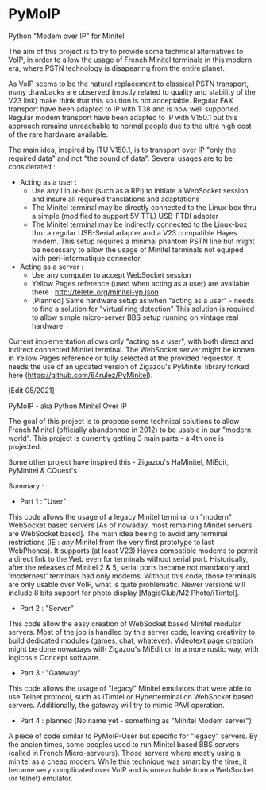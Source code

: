# PyMoIP
Python "Modem over IP" for Minitel

The aim of this project is to try to provide some technical alternatives to VoIP, in order to allow the usage of French Minitel terminals in this modern era, where PSTN technology is disapearing from the entire planet.

As VoIP seems to be the natural replacement to classical PSTN transport, many drawbacks are observed (mostly related to quality and stability of the V23 link) make think that this solution is not acceptable. Regular FAX transport have been adapted to IP with T38 and is now well supported. Regular modem transport have been adapted to IP with V150.1 but this approach remains unreachable to normal people due to the ultra high cost of the rare hardware available.

The main idea, inspired by ITU V150.1, is to transport over IP "only the required data" and not "the sound of data". Several usages are to be considerated :
- Acting as a user :
  - Use any Linux-box (such as a RPi) to initiate a WebSocket session and insure all required translations and adaptations
  - The Minitel terminal may be directly connected to the Linux-box thru a simple (modified to support 5V TTL) USB-FTDI adapter
  - The Minitel terminal may be indirectly connected to the Linux-box thru a regular USB-Serial adapter and a V23 compatible Hayes modem. This setup requires a minimal phantom PSTN line but might be necessary to allow the usage of Minitel terminals not equiped with peri-informatique connector.
- Acting as a server :
  - Use any computer to accept WebSocket session
  - Yellow Pages reference (used when acting as a user) are available there : http://teletel.org/minitel-yp.json
  - [Planned] Same hardware setup as when "acting as a user" - needs to find a solution for "virtual ring detection"
    This solution is required to allow simple micro-server BBS setup running on vintage real hardware
    
Current implementation allows only "acting as a user", with both direct and indirect connected Minitel terminal. The WebSocket server might be known in Yellow Pages reference or fully selected at the provided requestor. It needs the use of an updated version of Zigazou's PyMinitel library forked here (https://github.com/64rulez/PyMinitel).


[Edit 05/2021]

PyMoIP - aka Python Minitel Over IP

The goal of this project is to propose some technical solutions to allow French Minitel (officially abandonned in 2012) to be usable in our "modern world". This project is currently getting 3 main parts - a 4th one is projected.

Some other project have inspired this - Zigazou's HaMinitel, MiEdit, PyMinitel & CQuest's  

Summary :
- Part 1 : "User"

This code allows the usage of a legacy Minitel terminal on "modern" WebSocket based servers [As of nowaday, most remaining Minitel servers are WebSocket based]. The main idea beeing to avoid any terminal restrictions (IE : *any* Minitel from the very first prototype to last WebPhones). It supports (at least V23) Hayes compatible modems to permit a direct link to the Web even for terminals without serial port. Historically, after the releases of Minitel 2 & 5, serial ports became not mandatory and 'modernest' terminals had only modems. Without this code, those terminals are only usable over VoIP, what is quite problematic. Newer versions will include 8 bits support for photo display [MagisClub/M2 Photo/iTimtel].


- Part 2 : "Server"

This code allow the easy creation of WebSocket based Minitel modular servers. Most of the job is handled by this server code, leaving creativity to build dedicated modules (games, chat, whatever). Videotext page creation might be done nowadays with Zigazou's MiEdit or, in a more rustic way, with logicos's Concept software.


- Part 3 : "Gateway"

This code allows the usage of "legacy" Minitel emulators that were able to use Telnet protocol, such as iTimtel or Hyperterminal on WebSocket based servers. Additionally, the gateway will try to mimic PAVI operation.


- Part 4 : planned (No name yet - something as "Minitel Modem server") 

A piece of code similar to PyMoIP-User but specific for "legacy" servers. By the ancien times, some peoples used to run Minitel based BBS servers (called in French Micro-serveurs). Those servers where mostly using a minitel as a cheap modem. While this technique was smart by the time, it became very complicated over VoIP and is unreachable from a WebSocket (or telnet) emulator.
